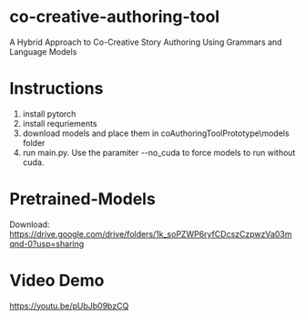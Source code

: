 # co-creative-authoring-tool
A Hybrid Approach to Co-Creative Story Authoring Using Grammars and Language Models

# Instructions
1. install pytorch
2. install requriements
3. download models and place them in coAuthoringToolPrototype\models folder
4. run main.py. Use the paramiter --no_cuda to force models to run without cuda.

# Pretrained-Models
Download: https://drive.google.com/drive/folders/1k_soPZWP6ryfCDcszCzpwzVa03mqnd-0?usp=sharing

# Video Demo
https://youtu.be/pUbJb09bzCQ




